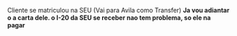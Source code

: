 Cliente se matriculou na SEU (Vai para Avila como Transfer)
**Ja vou adiantar o a carta dele. o I-20 da SEU se receber nao tem problema, so ele na pagar**